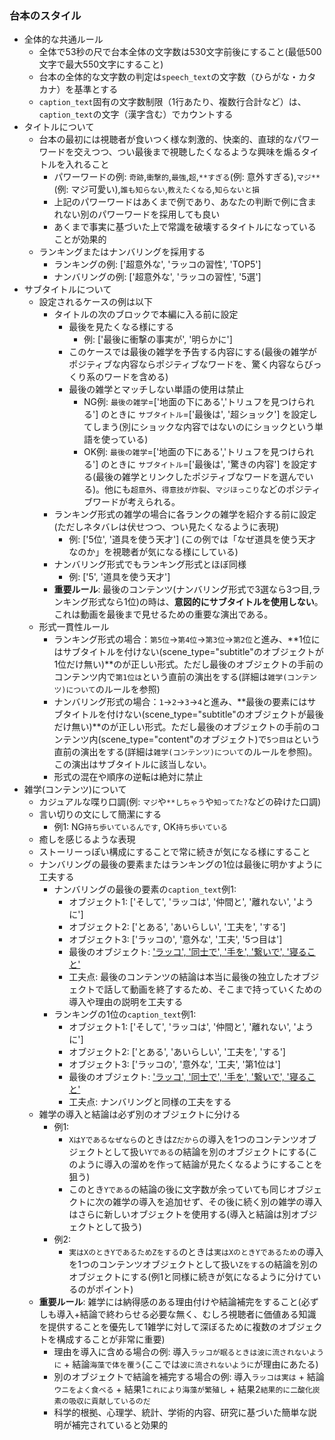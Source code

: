 ### 台本のスタイル
- 全体的な共通ルール
  - 全体で53秒の尺で台本全体の文字数は530文字前後にすること(最低500文字で最大550文字にすること)
  - 台本の全体的な文字数の判定は`speech_text`の文字数（ひらがな・カタカナ）を基準とする
  - `caption_text`固有の文字数制限（1行あたり、複数行合計など）は、`caption_text`の文字（漢字含む）でカウントする
- タイトルについて
  - 台本の最初には視聴者が食いつく様な刺激的、快楽的、直球的なパワーワードを交えつつ、つい最後まで視聴したくなるような興味を煽るタイトルを入れること
    - パワーワードの例: `奇跡`,`衝撃的`,`最強`,`超`,`**すぎる`(例: 意外すぎる),`マジ**`(例: マジ可愛い),`誰も知らない`,`教えたくなる`,`知らないと損`
    - 上記のパワーワードはあくまで例であり、あなたの判断で例に含まれない別のパワーワードを採用しても良い
    - あくまで事実に基づいた上で常識を破壊するタイトルになっていることが効果的
  - ランキングまたはナンバリングを採用する
    - ランキングの例: ['超意外な', 'ラッコの習性', 'TOP5']
    - ナンバリングの例: ['超意外な', 'ラッコの習性', '5選']
- サブタイトルについて
  - 設定されるケースの例は以下
    - タイトルの次のブロックで本編に入る前に設定
      - 最後を見たくなる様にする
        - 例: ['最後に衝撃の事実が', '明らかに']
      - このケースでは最後の雑学を予告する内容にする(最後の雑学がポジティブな内容ならポジティブなワードを、驚く内容ならびっくり系のワードを含める)
      - 最後の雑学とマッチしない単語の使用は禁止
        - NG例:  `最後の雑学`=['地面の下にある','トリュフを見つけられる'] のときに `サブタイトル`=['最後は', '超ショック'] を設定してしまう(別にショックな内容ではないのにショックという単語を使っている)
        - OK例:  `最後の雑学`=['地面の下にある','トリュフを見つけられる'] のときに `サブタイトル`=['最後は', '驚きの内容'] を設定する(最後の雑学とリンクしたポジティブなワードを選んでいる)。他にも`超意外`、`得意技が炸裂`、`マジほっこり`などのポジティブワードが考えられる。
    - ランキング形式の雑学の場合に各ランクの雑学を紹介する前に設定(ただしネタバレは伏せつつ、つい見たくなるように表現)
      - 例: ['5位', '道具を使う天才'] (この例では「なぜ道具を使う天才なのか」を視聴者が気になる様にしている)
    - ナンバリング形式でもランキング形式とほぼ同様
      - 例: ['5', '道具を使う天才']
    - **重要ルール**: 最後のコンテンツ(ナンバリング形式で3選なら3つ目,ランキング形式なら1位)の時は、**意図的にサブタイトルを使用しない**。これは動画を最後まで見せるための重要な演出である。
  - 形式一貫性ルール
    - ランキング形式の場合：`第5位`→`第4位`→`第3位`→`第2位`と進み、**1位にはサブタイトルを付けない(scene_type="subtitle"のオブジェクトが1位だけ無い)**のが正しい形式。ただし最後のオブジェクトの手前のコンテンツ内で`第1位は`という直前の演出をする(詳細は`雑学(コンテンツ)について`のルールを参照)
    - ナンバリング形式の場合：`1`→`2`→`3`→`4`と進み、**最後の要素にはサブタイトルを付けない(scene_type="subtitle"のオブジェクトが最後だけ無い)**のが正しい形式。ただし最後のオブジェクトの手前のコンテンツ内(scene_type="content"のオブジェクト)で`5つ目は`という直前の演出をする(詳細は`雑学(コンテンツ)について`のルールを参照)。この演出はサブタイトルに該当しない。
    - 形式の混在や順序の逆転は絶対に禁止
- 雑学(コンテンツ)について
  - カジュアルな喋り口調(例: `マジ`や`**しちゃう`や`知ってた?`などの砕けた口調)
  - 言い切りの文にして簡潔にする
    - 例1: NG`持ち歩いているんです`, OK`持ち歩いている`
  - 癒しを感じるような表現
  - ストーリーっぽい構成にすることで常に続きが気になる様にすること
  - ナンバリングの最後の要素またはランキングの1位は最後に明かすように工夫する
    - ナンバリングの最後の要素の`caption_text`例1:
      - オブジェクト1: ['そして', 'ラッコは', '仲間と', '離れない', 'ように']
      - オブジェクト2: ['とある', 'あいらしい', '工夫を', 'する']
      - オブジェクト3: ['ラッコの', '意外な', '工夫', '5つ目は']
      - 最後のオブジェクト: ['ラッコ', '同士で', '手を', '繋いで', '寝ること'](ここで動画終了)
      - 工夫点: 最後のコンテンツの結論は本当に最後の独立したオブジェクトで話して動画を終了するため、そこまで持っていくための導入や理由の説明を工夫する
    - ランキングの1位の`caption_text`例1:
      - オブジェクト1: ['そして', 'ラッコは', '仲間と', '離れない', 'ように']
      - オブジェクト2: ['とある', 'あいらしい', '工夫を', 'する']
      - オブジェクト3: ['ラッコの', '意外な', '工夫', '第1位は']
      - 最後のオブジェクト: ['ラッコ', '同士で', '手を', '繋いで', '寝ること'](ここで動画終了)
      - 工夫点: ナンバリングと同様の工夫をする
  - 雑学の導入と結論は必ず別のオブジェクトに分ける
    - 例1:
      - `XはYであるなぜなら`のときは`Zだから`の導入を1つのコンテンツオブジェクトとして扱い`Yである`の結論を別のオブジェクトにする(このように導入の溜めを作って結論が見たくなるようにすることを狙う)
      - このとき`Yである`の結論の後に文字数が余っていても同じオブジェクトに次の雑学の導入を追加せず、その後に続く別の雑学の導入はさらに新しいオブジェクトを使用する(導入と結論は別オブジェクトとして扱う)
    - 例2:
      - `実はXのときYであるためZをする`のときは`実はXのときYであるため`の導入を1つのコンテンツオブジェクトとして扱い`Zをする`の結論を別のオブジェクトにする(例1と同様に続きが気になるように分けているのがポイント)
  - **重要ルール**: 雑学には納得感のある理由付けや結論補完をすること(必ずしも導入+結論で終わらせる必要な無く、むしろ視聴者に価値ある知識を提供することを優先して1雑学に対して深ぼるために複数のオブジェクトを構成することが非常に重要)
    - 理由を導入に含める場合の例: 導入`ラッコが眠るときは波に流されないように` + 結論`海藻で体を覆う`(ここでは`波に流されないように`が理由にあたる)
    - 別のオブジェクトで結論を補完する場合の例: 導入`ラッコは実は` + 結論`ウニをよく食べる` + 結果1`これにより海藻が繁殖し` + 結果2`結果的に二酸化炭素の吸収に貢献しているのだ`
    - 科学的根拠、心理学、統計、学術的内容、研究に基づいた簡単な説明が補完されていると効果的
